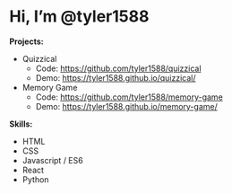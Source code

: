 <h1>Hi, I’m @tyler1588</h1>

**Projects:**
- Quizzical
  - Code: https://github.com/tyler1588/quizzical
  - Demo: https://tyler1588.github.io/quizzical/
- Memory Game
  - Code: https://github.com/tyler1588/memory-game
  - Demo: https://tyler1588.github.io/memory-game/

**Skills:**
- HTML
- CSS
- Javascript / ES6
- React
- Python

<!---
tyler1588/tyler1588 is a ✨ special ✨ repository because its `README.md` (this file) appears on your GitHub profile.
You can click the Preview link to take a look at your changes.
--->
